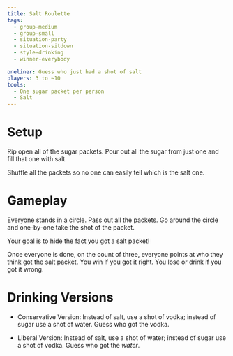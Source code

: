 ```yaml
---
title: Salt Roulette
tags:
  - group-medium
  - group-small
  - situation-party
  - situation-sitdown
  - style-drinking
  - winner-everybody

oneliner: Guess who just had a shot of salt
players: 3 to ~10
tools:
  - One sugar packet per person
  - Salt
---
```

# Setup

Rip open all of the sugar packets. Pour out all the sugar from just one and fill
that one with salt.

Shuffle all the packets so no one can easily tell which is the salt one.

# Gameplay

Everyone stands in a circle. Pass out all the packets. Go around the circle and
one-by-one take the shot of the packet.

Your goal is to hide the fact you got a salt packet!

Once everyone is done, on the count of three, everyone points at who they think
got the salt packet. You win if you got it right. You lose or drink if you got
it wrong.

# Drinking Versions

- Conservative Version: Instead of salt, use a shot of vodka; instead of sugar
  use a shot of water. Guess who got the vodka.

- Liberal Version: Instead of salt, use a shot of water; instead of sugar use a
  shot of vodka. Guess who got the _water_.
